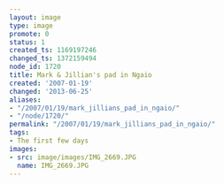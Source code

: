 ```yaml
---
layout: image
type: image
promote: 0
status: 1
created_ts: 1169197246
changed_ts: 1372159494
node_id: 1720
title: Mark & Jillian's pad in Ngaio
created: '2007-01-19'
changed: '2013-06-25'
aliases:
- "/2007/01/19/mark_jillians_pad_in_ngaio/"
- "/node/1720/"
permalink: "/2007/01/19/mark_jillians_pad_in_ngaio/"
tags:
- The first few days
images:
- src: image/images/IMG_2669.JPG
  name: IMG_2669.JPG
---
```


